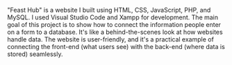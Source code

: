 "Feast Hub" is a website I built using HTML, CSS, JavaScript, PHP, and MySQL. I used Visual Studio Code and Xampp for development. The main goal of this project is to show how to connect the information people enter on a form to a database. It's like a behind-the-scenes look at how websites handle data. The website is user-friendly, and it's a practical example of connecting the front-end (what users see) with the back-end (where data is stored) seamlessly.
